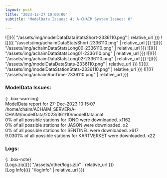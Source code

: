 ```yaml
---
layout: post
title: "2023-12-27 10:00:00"
subtitle: "ModelData Issues: 4; A-CHAIM System Issues: 0"

---
```


![]({{ "/assets/img/modelDataDataStatsShort-2336110.png" | relative_url }})
![]({{ "/assets/img/achaimDataStatsShort-2336110.png" | relative_url }})
![]({{ "/assets/img/achaimDataStatsLong00-2336110.png" | relative_url }})
![]({{ "/assets/img/achaimDataStatsLong01-2336110.png" | relative_url }})
![]({{ "/assets/img/achaimDataStatsLong02-2336110.png" | relative_url }})
![]({{ "/assets/img/modelDataDataStats-2336110.png" | relative_url }})
![]({{ "/assets/img/modelDataStationStats-2336110.png" | relative_url }})
![]({{ "/assets/img/achaimRunTime-2336110.png" | relative_url }})


### ModelData Issues:  
  
{: .box-warning}  
 ModelData report for 27-Dec-2023 10:15:07   
 /home/chaim/ACHAIM_SERVER/A-CHAIM/modelData/2023/361/10/modelData.mat   
 0% of all possible stations for IONO were downloaded. x1162   
 0% of all possible stations for JASON were downloaded. x2   
 0% of all possible stations for SENTINEL were downloaded. x617   
 9.0301% of all possible stations for KARTVERKET were downloaded. x22   
  


### Logs:  
  
{: .box-note}  
[Logs.zip]({{ "/assets/other/logs.zip" | relative_url }})  
[Log Info]({{ "/logInfo" | relative_url }})  

